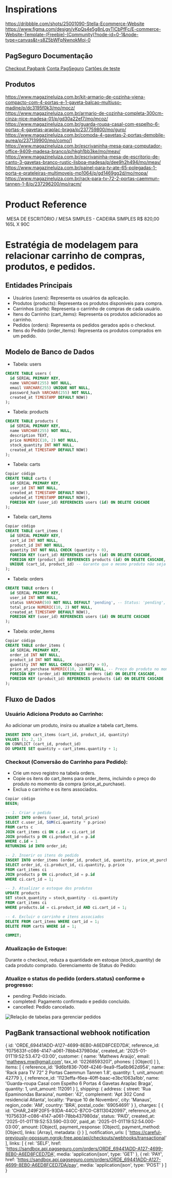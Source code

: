 # Inspirations

https://dribbble.com/shots/25001090-Stella-Ecommerce-Website
https://www.figma.com/design/vKpQs4e5g8nLgvTlCbPfFc/E-commerce-Website-Template-(Freebie)-(Community)?node-id=0-1&node-type=canvas&t=s8Z5bWFpNwnokMoj-0

## PagSeguro Documentação
[Checkout Pagbank](https://dev.pagbank.uol.com.br/reference/checkout-pagbank)
[Conta PagSeguro](https://acesso.pagseguro.uol.com.br/)
[Cartões de teste](https://developer.pagbank.com.br/docs/cartoes-de-teste)

## Produtos
https://www.magazineluiza.com.br/kit-armario-de-cozinha-viena-compacto-com-4-portas-e-1-gaveta-balcao-multiuso-madine/p/dc3195f0k3/mo/mocz/
https://www.magazineluiza.com.br/armario-de-cozinha-completa-300cm-cinza-nice-madesa-01/p/gd30a22ef7/mo/mcoz/
https://www.magazineluiza.com.br/guarda-roupa-casal-com-espelho-6-portas-4-gavetas-araplac-braga/p/237759800/mo/guro/
https://www.magazineluiza.com.br/comoda-4-gavetas-2-portas-demobile-aurea/p/237139900/mo/como/]
https://www.magazineluiza.com.br/escrivaninha-mesa-para-computador-office-9409-madesa-branco/p/hkgh1bb3ke/mo/meav/
https://www.magazineluiza.com.br/escrivaninha-mesa-de-escritorio-de-canto-3-gavetas-branco-rustic-lisboa-madesa/p/dee9h2h494/mo/meav/
https://www.magazineluiza.com.br/painel-para-tv-ate-65-polegadas-1-porta-e-prateleiras-multimoveis-mp1064/p/gd1469gg2d/mo/mopa/
https://www.magazineluiza.com.br/rack-para-tv-72-2-portas-caemmun-tannen-1-8/p/237296200/mo/racm/


# Product Reference
<Image
  src="https://images.unsplash.com/photo-1611269154421-4e27233ac5c7?q=80&w=1965&auto=format&fit=crop&ixlib=rb-4.0.3&ixid=M3wxMjA3fDB8MHxwaG90by1wYWdlfHx8fGVufDB8fHx8fA%3D%3D"
  alt=""
  width={1020}
  height={1020}
  className="h-[530px] rounded-lg object-cover"
/>
MESA DE ESCRITÓRIO / MESA SIMPLES - CADEIRA SIMPLES
R$ 820,00
165L X 90C

# Estratégia de modelagem para relacionar carrinho de compras, produtos, e pedidos.

## Entidades Principais

- Usuários (users): Representa os usuários da aplicação.
- Produtos (products): Representa os produtos disponíveis para compra.
- Carrinhos (carts): Representa o carrinho de compras de cada usuário.
- Itens do Carrinho (cart_items): Representa os produtos adicionados ao carrinho.
- Pedidos (orders): Representa os pedidos gerados após o checkout.
- Itens do Pedido (order_items): Representa os produtos comprados em um pedido.

## Modelo de Banco de Dados

- Tabela: users

```sql
CREATE TABLE users (
  id SERIAL PRIMARY KEY,
  name VARCHAR(255) NOT NULL,
  email VARCHAR(255) UNIQUE NOT NULL,
  password_hash VARCHAR(255) NOT NULL,
  created_at TIMESTAMP DEFAULT NOW()
);
```
- Tabela: products

```sql
CREATE TABLE products (
  id SERIAL PRIMARY KEY,
  name VARCHAR(255) NOT NULL,
  description TEXT,
  price NUMERIC(10, 2) NOT NULL,
  stock_quantity INT NOT NULL,
  created_at TIMESTAMP DEFAULT NOW()
);
```

- Tabela: carts

```sql
Copiar código
CREATE TABLE carts (
  id SERIAL PRIMARY KEY,
  user_id INT NOT NULL,
  created_at TIMESTAMP DEFAULT NOW(),
  updated_at TIMESTAMP DEFAULT NOW(),
  FOREIGN KEY (user_id) REFERENCES users (id) ON DELETE CASCADE
);
```
- Tabela: cart_items

```sql
Copiar código
CREATE TABLE cart_items (
  id SERIAL PRIMARY KEY,
  cart_id INT NOT NULL,
  product_id INT NOT NULL,
  quantity INT NOT NULL CHECK (quantity > 0),
  FOREIGN KEY (cart_id) REFERENCES carts (id) ON DELETE CASCADE,
  FOREIGN KEY (product_id) REFERENCES products (id) ON DELETE CASCADE,
  UNIQUE (cart_id, product_id) -- Garante que o mesmo produto não seja adicionado duplicado
);
```
- Tabela: orders

```sql
CREATE TABLE orders (
  id SERIAL PRIMARY KEY,
  user_id INT NOT NULL,
  status VARCHAR(50) NOT NULL DEFAULT 'pending', -- Status: 'pending', 'completed', 'cancelled'
  total_price NUMERIC(10, 2) NOT NULL,
  created_at TIMESTAMP DEFAULT NOW(),
  FOREIGN KEY (user_id) REFERENCES users (id) ON DELETE CASCADE
);
```
- Tabela: order_items

```sql
Copiar código
CREATE TABLE order_items (
  id SERIAL PRIMARY KEY,
  order_id INT NOT NULL,
  product_id INT NOT NULL,
  quantity INT NOT NULL CHECK (quantity > 0),
  price_at_purchase NUMERIC(10, 2) NOT NULL, -- Preço do produto no momento da compra
  FOREIGN KEY (order_id) REFERENCES orders (id) ON DELETE CASCADE,
  FOREIGN KEY (product_id) REFERENCES products (id) ON DELETE CASCADE
);
```
## Fluxo de Dados
 
### Usuário Adiciona Produto ao Carrinho:
Ao adicionar um produto, insira ou atualize a tabela cart_items.

```sql
INSERT INTO cart_items (cart_id, product_id, quantity)
VALUES (1, 2, 1)
ON CONFLICT (cart_id, product_id)
DO UPDATE SET quantity = cart_items.quantity + 1;
```
### Checkout (Conversão do Carrinho para Pedido):
  - Crie um novo registro na tabela orders.
  - Copie os itens do cart_items para order_items, incluindo o preço do produto no momento da compra (price_at_purchase).
  - Exclua o carrinho e os itens associados.

```sql
Copiar código
BEGIN;

-- 1. Criar o pedido
INSERT INTO orders (user_id, total_price)
SELECT c.user_id, SUM(ci.quantity * p.price)
FROM carts c
JOIN cart_items ci ON c.id = ci.cart_id
JOIN products p ON ci.product_id = p.id
WHERE c.id = 1
RETURNING id INTO order_id;

-- 2. Inserir os itens do pedido
INSERT INTO order_items (order_id, product_id, quantity, price_at_purchase)
SELECT order_id, ci.product_id, ci.quantity, p.price
FROM cart_items ci
JOIN products p ON ci.product_id = p.id
WHERE ci.cart_id = 1;

-- 3. Atualizar o estoque dos produtos
UPDATE products
SET stock_quantity = stock_quantity - ci.quantity
FROM cart_items ci
WHERE products.id = ci.product_id AND ci.cart_id = 1;

-- 4. Excluir o carrinho e itens associados
DELETE FROM cart_items WHERE cart_id = 1;
DELETE FROM carts WHERE id = 1;

COMMIT;
```
### Atualização de Estoque:
Durante o checkout, reduza a quantidade em estoque (stock_quantity) de cada produto comprado.
Gerenciamento de Status do Pedido:

### Atualize o status do pedido (orders.status) conforme o progresso:
- pending: Pedido iniciado.
- completed: Pagamento confirmado e pedido concluído.
- cancelled: Pedido cancelado.

![Relação de tabelas para gerenciar pedidos](db-checkout-relation.png)

## PagBank transactional webhook notification 

{
  id: 'ORDE_69441ADD-A127-4699-8EB0-A6ED8FCED7DA',
  reference_id: 'f075633f-c086-4147-a061-78bb437980da',
  created_at: '2025-01-01T19:52:53.472-03:00',
  customer: {
    name: 'Mathews Araújo',
    email: 'mathews.mw@gmail.com',
    tax_id: '02268593207',
    phones: [ [Object] ]
  },
  items: [
    {
      reference_id: '9d6bf836-706f-4246-9ea9-f5a6b962d954',
      name: 'Rack para TV 72” 2 Portas Caemmun Tannen 1.8',
      quantity: 1,
      unit_amount: 42779
    },
    {
      reference_id: '1123effa-f6ea-40ff-baac-e3bc1063a1bb',
      name: 'Guarda-roupa Casal com Espelho 6 Portas 4 Gavetas Araplac Braga',
      quantity: 1,
      unit_amount: 112091
    }
  ],
  shipping: {
    address: {
      street: 'Rua Epaminondas Baraúna',
      number: '42',
      complement: 'Apt 302 Cond residencial Atlanta',
      locality: 'Parque 10 de Novembro',
      city: 'Manaus',
      region_code: 'AM',
      country: 'BRA',
      postal_code: '69054691'
    }
  },
  charges: [
    {
      id: 'CHAR_249F20F5-93DA-44CC-B7C0-C81130420997',
      reference_id: 'f075633f-c086-4147-a061-78bb437980da',
      status: 'PAID',
      created_at: '2025-01-01T19:52:53.590-03:00',
      paid_at: '2025-01-01T19:52:54.000-03:00',
      amount: [Object],
      payment_response: [Object],
      payment_method: [Object],
      links: [Array],
      metadata: {}
    }
  ],
  notification_urls: [
    'https://careful-previously-opossum.ngrok-free.app/api/checkouts/webhooks/transactional'
  ],
  links: [
    {
      rel: 'SELF',
      href: 'https://sandbox.api.pagseguro.com/orders/ORDE_69441ADD-A127-4699-8EB0-A6ED8FCED7DA',
      media: 'application/json',
      type: 'GET'
    },
    {
      rel: 'PAY',
      href: 'https://sandbox.api.pagseguro.com/orders/ORDE_69441ADD-A127-4699-8EB0-A6ED8FCED7DA/pay',
      media: 'application/json',
      type: 'POST'
    }
  ]
}